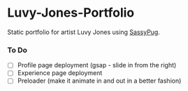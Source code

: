 # Luvy-Jones-Portfolio

Static portfolio for artist Luvy Jones using [SassyPug](https://github.com/mbusson/SassyPug).

### To Do

- [ ] Profile page deployment (gsap - slide in from the right)
- [ ] Experience page deployment
- [ ] Preloader (make it animate in and out in a better fashion)
